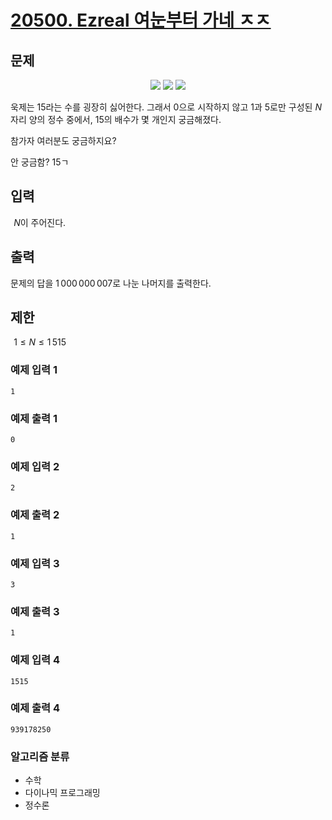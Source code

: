 # [20500. Ezreal 여눈부터 가네 ㅈㅈ](https://www.acmicpc.net/problem/20500)
 
## 문제

<center>
<img src="https://upload.acmicpc.net/684c689a-991b-4463-a78d-881f541985d5/-/preview/">
<img src="https://upload.acmicpc.net/813fa3e8-e15d-4f20-86fd-95e27645b127/-/preview/">
<img src="https://upload.acmicpc.net/980f8c5f-4ee1-4896-853b-c2710736bec1/-/preview/">
</center>

욱제는 15라는 수를 굉장히 싫어한다. 그래서 0으로 시작하지 않고 1과 5로만 구성된 
$N$자리 양의 정수 중에서, 15의 배수가 몇 개인지 궁금해졌다.

참가자 여러분도 궁금하지요?

안 궁금함? 15ㄱ

## 입력
 
$N$이 주어진다.

## 출력

문제의 답을 $1\,000\,000\,007$로 나눈 나머지를 출력한다.

## 제한
 
$1 \le N \le 1\,515$ 

### 예제 입력 1 

```
1
```

### 예제 출력 1 

```
0
```

### 예제 입력 2 

```
2
```

### 예제 출력 2 

```
1
```

### 예제 입력 3 

```
3
```

### 예제 출력 3 

```
1
```

### 예제 입력 4 

```
1515
```

### 예제 출력 4 

```
939178250
```

### 알고리즘 분류
- 수학
- 다이나믹 프로그래밍
- 정수론